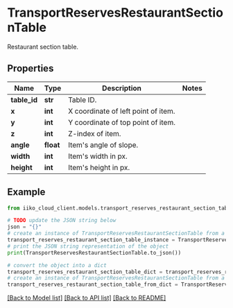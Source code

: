 # TransportReservesRestaurantSectionTable

Restaurant section table.

## Properties

Name | Type | Description | Notes
------------ | ------------- | ------------- | -------------
**table_id** | **str** | Table ID. | 
**x** | **int** | X coordinate of left point of item. | 
**y** | **int** | Y coordinate of top point of item. | 
**z** | **int** | Z-index of item. | 
**angle** | **float** | Item&#39;s angle of slope. | 
**width** | **int** | Item&#39;s width in px. | 
**height** | **int** | Item&#39;s height in px. | 

## Example

```python
from iiko_cloud_client.models.transport_reserves_restaurant_section_table import TransportReservesRestaurantSectionTable

# TODO update the JSON string below
json = "{}"
# create an instance of TransportReservesRestaurantSectionTable from a JSON string
transport_reserves_restaurant_section_table_instance = TransportReservesRestaurantSectionTable.from_json(json)
# print the JSON string representation of the object
print(TransportReservesRestaurantSectionTable.to_json())

# convert the object into a dict
transport_reserves_restaurant_section_table_dict = transport_reserves_restaurant_section_table_instance.to_dict()
# create an instance of TransportReservesRestaurantSectionTable from a dict
transport_reserves_restaurant_section_table_from_dict = TransportReservesRestaurantSectionTable.from_dict(transport_reserves_restaurant_section_table_dict)
```
[[Back to Model list]](../README.md#documentation-for-models) [[Back to API list]](../README.md#documentation-for-api-endpoints) [[Back to README]](../README.md)


